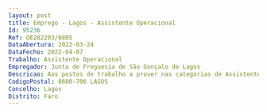 ```yaml
--- 
layout: post
title: Emprego - Lagos - Assistente Operacional
Id: 95236
Ref: OE202203/0805
DataAbertura: 2022-03-24
DataFecho: 2022-04-07
Trabalho: Assistente Operacional
Empregador: Junta de Freguesia de São Gonçalo de Lagos
Descricao: Aos postos de trabalho a prover nas categorias de Assistente Operacional, compete lhes exercer funções de natureza executiva, de caráter manual ou mecânico, enquadradas em diretivas gerais bem definidas e com graus de complexidade variáveis  executa tarefas elementares de apoio, indispensáveis ao funcionamento dos órgãos e serviços, podendo comportar esforço físico, competindo lhes, genericamente Executar todo o serviço de pequenas reparações, apoio a eventos e atividades diversas organizadas pela Freguesia  limpeza de parques e jardins  manuseamento de equipamentos diversos  cargas e descargas, arrumações de equipamentos e outros.
CodigoPostal: 8600-706 LAGOS
Concelho: Lagos
Distrito: Faro
--- 
```

